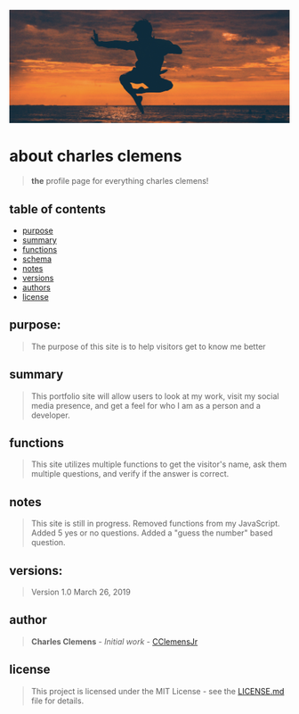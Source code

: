 ![alt text](https://github.com/CClemensJr/seattle-201d56-about-me/blob/master/img/martial-art.png "Martial Artist")

# about charles clemens
> **the** profile page for everything charles clemens!

## table of contents
* [purpose](#purpose)
* [summary](#summary)
* [functions](#functions)
* [schema](#schema)
* [notes](#notes)
* [versions](#versions)
* [authors](#authors)
* [license](#license)

## purpose:
> The purpose of this site is to help visitors get to know me better

## summary
> This portfolio site will allow users to look at my work, visit my social media presence, and get a feel for who I am as a person and a developer.

## functions
> This site utilizes multiple functions to get the visitor's name, ask them multiple questions,  and verify if the answer is correct. 

## notes
> This site is still in progress.
> Removed functions from my JavaScript.
> Added 5 yes or no questions.
> Added a "guess the number" based question.

## versions:
> Version 1.0  March 26, 2019

## author
> **Charles Clemens** - *Initial work* - [CClemensJr](https://github.com/CClemensJr)

## license
> This project is licensed under the MIT License - see the [LICENSE.md](LICENSE.md) file for details.
